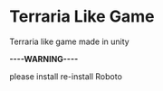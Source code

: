 # Terraria Like Game
Terraria like game made in unity

**----WARNING----**

please install re-install Roboto
